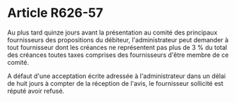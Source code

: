 # Article R626-57

<p>Au plus tard quinze jours avant la présentation au comité des principaux fournisseurs des propositions du débiteur, l'administrateur peut demander à tout fournisseur dont les créances ne représentent pas plus de 3 % du total des créances toutes taxes comprises des fournisseurs d'être membre de ce comité. </p><p>A défaut d'une acceptation écrite adressée à l'administrateur dans un délai de huit jours à compter de la réception de l'avis, le fournisseur sollicité est réputé avoir refusé.</p>